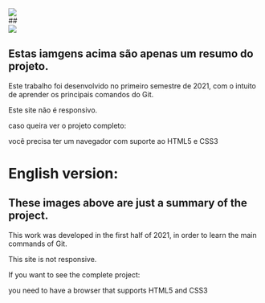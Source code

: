 <div>
  <img src="https://user-images.githubusercontent.com/81646221/157975966-899312b0-d422-4cac-9798-2bdf7b956c78.png">
<div>
  ##
<div>
  <img src="https://user-images.githubusercontent.com/81646221/157976096-6a881778-3c6f-4a29-b0b8-5480521a8be5.png">
<div>
  
## Estas iamgens acima são apenas um resumo do projeto.
  
Este trabalho foi desenvolvido no primeiro semestre de 2021, com o intuito de aprender os principais comandos do Git.
  
Este site não é responsivo.
  
caso queira ver o projeto completo:
  
você precisa ter um navegador com suporte ao HTML5 e CSS3
  
  
# English version:
  
  
## These images above are just a summary of the project.
  
This work was developed in the first half of 2021, in order to learn the main commands of Git.
  
This site is not responsive.
  
If you want to see the complete project:
  
you need to have a browser that supports HTML5 and CSS3
